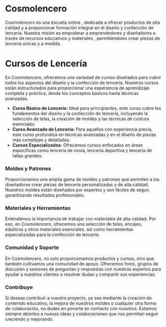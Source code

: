 # Cosmolencero

Cosmolencero es una escuela online , dedicada a ofrecer productos de alta calidad y a proporcionar formación integral en el diseño y confección de lencería. Nuestra misión es empoderar a emprendedores y diseñadores a través de recursos educativos y materiales , permitiéndoles crear piezas de lencería únicas y a medida.

# Cursos de Lencería

En Cosmolencero, ofrecemos una variedad de cursos diseñados para cubrir todos los aspectos del diseño y la confección de lencería. Nuestros cursos están estructurados para proporcionar una experiencia de aprendizaje completa y práctica, desde los conceptos básicos hasta técnicas avanzadas.

- **Curso Básico de Lencería:** Ideal para principiantes, este curso cubre los fundamentos del diseño y la confección de lencería, incluyendo la selección de telas, la creación de moldes y las técnicas de costura esenciales.
- **Curso Avanzado de Lencería:** Para aquellos con experiencia previa, este curso profundiza en técnicas avanzadas y en el diseño de piezas más complejas y detalladas.
- **Cursos Especializados:** Ofrecemos cursos enfocados en áreas específicas como lencería de novia, lencería deportiva y lencería de tallas grandes.

### Moldes y Patrones

Proporcionamos una amplia gama de moldes y patrones que permiten a los diseñadores crear piezas de lencería personalizadas y de alta calidad. Nuestros moldes están diseñados por expertos y son fáciles de seguir, garantizando resultados profesionales.

### Materiales y Herramientas

Entendemos la importancia de trabajar con materiales de alta calidad. Por eso, en Cosmolencero, ofrecemos una selección de telas, encajes, elásticos y otros materiales esenciales, así como herramientas especializadas para la confección de lencería.

### Comunidad y Soporte

En Cosmolencero, no solo proporcionamos productos y cursos, sino que también cultivamos una comunidad de apoyo. Ofrecemos foros, grupos de discusión y sesiones de preguntas y respuestas con nuestros expertos para ayudar a nuestros clientes a resolver dudas y compartir sus experiencias.

### Contribuye

Si deseas contribuir a nuestro proyecto, ya sea mediante la creación de contenido educativo, la mejora de nuestros moldes o cualquier otra forma de colaboración, no dudes en ponerte en contacto con nosotros. Estamos siempre abiertos a nuevas ideas y colaboraciones que nos permitan seguir creciendo y mejorando.

